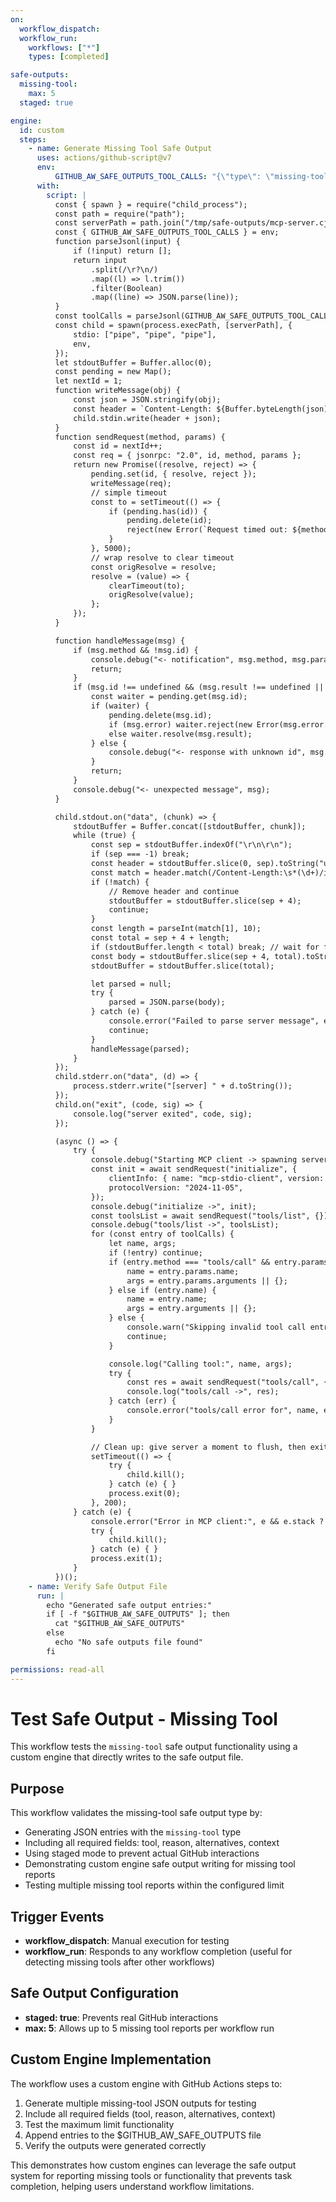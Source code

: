```yaml
---
on:
  workflow_dispatch:
  workflow_run:
    workflows: ["*"]
    types: [completed]

safe-outputs:
  missing-tool:
    max: 5
  staged: true

engine:
  id: custom
  steps:
    - name: Generate Missing Tool Safe Output
      uses: actions/github-script@v7
      env:
          GITHUB_AW_SAFE_OUTPUTS_TOOL_CALLS: "{\"type\": \"missing-tool\", \"tool\": \"example-missing-tool\", \"reason\": \"This is a test of the missing-tool safe output functionality. No actual tool is missing.\", \"alternatives\": \"This is a simulated missing tool report generated by the custom engine test workflow.\", \"context\": \"test-safe-output-missing-tool workflow validation\"}"
      with:
        script: |
          const { spawn } = require("child_process");
          const path = require("path");
          const serverPath = path.join("/tmp/safe-outputs/mcp-server.cjs");
          const { GITHUB_AW_SAFE_OUTPUTS_TOOL_CALLS } = env;
          function parseJsonl(input) {
              if (!input) return [];
              return input
                  .split(/\r?\n/)
                  .map((l) => l.trim())
                  .filter(Boolean)
                  .map((line) => JSON.parse(line));
          }
          const toolCalls = parseJsonl(GITHUB_AW_SAFE_OUTPUTS_TOOL_CALLS)
          const child = spawn(process.execPath, [serverPath], {
              stdio: ["pipe", "pipe", "pipe"],
              env,
          });
          let stdoutBuffer = Buffer.alloc(0);
          const pending = new Map();
          let nextId = 1;
          function writeMessage(obj) {
              const json = JSON.stringify(obj);
              const header = `Content-Length: ${Buffer.byteLength(json)}\r\n\r\n`;
              child.stdin.write(header + json);
          }
          function sendRequest(method, params) {
              const id = nextId++;
              const req = { jsonrpc: "2.0", id, method, params };
              return new Promise((resolve, reject) => {
                  pending.set(id, { resolve, reject });
                  writeMessage(req);
                  // simple timeout
                  const to = setTimeout(() => {
                      if (pending.has(id)) {
                          pending.delete(id);
                          reject(new Error(`Request timed out: ${method}`));
                      }
                  }, 5000);
                  // wrap resolve to clear timeout
                  const origResolve = resolve;
                  resolve = (value) => {
                      clearTimeout(to);
                      origResolve(value);
                  };
              });
          }

          function handleMessage(msg) {
              if (msg.method && !msg.id) {
                  console.debug("<- notification", msg.method, msg.params || "");
                  return;
              }
              if (msg.id !== undefined && (msg.result !== undefined || msg.error !== undefined)) {
                  const waiter = pending.get(msg.id);
                  if (waiter) {
                      pending.delete(msg.id);
                      if (msg.error) waiter.reject(new Error(msg.error.message || JSON.stringify(msg.error)));
                      else waiter.resolve(msg.result);
                  } else {
                      console.debug("<- response with unknown id", msg.id);
                  }
                  return;
              }
              console.debug("<- unexpected message", msg);
          }

          child.stdout.on("data", (chunk) => {
              stdoutBuffer = Buffer.concat([stdoutBuffer, chunk]);
              while (true) {
                  const sep = stdoutBuffer.indexOf("\r\n\r\n");
                  if (sep === -1) break;
                  const header = stdoutBuffer.slice(0, sep).toString("utf8");
                  const match = header.match(/Content-Length:\s*(\d+)/i);
                  if (!match) {
                      // Remove header and continue
                      stdoutBuffer = stdoutBuffer.slice(sep + 4);
                      continue;
                  }
                  const length = parseInt(match[1], 10);
                  const total = sep + 4 + length;
                  if (stdoutBuffer.length < total) break; // wait for full message
                  const body = stdoutBuffer.slice(sep + 4, total).toString("utf8");
                  stdoutBuffer = stdoutBuffer.slice(total);

                  let parsed = null;
                  try {
                      parsed = JSON.parse(body);
                  } catch (e) {
                      console.error("Failed to parse server message", e);
                      continue;
                  }
                  handleMessage(parsed);
              }
          });
          child.stderr.on("data", (d) => {
              process.stderr.write("[server] " + d.toString());
          });
          child.on("exit", (code, sig) => {
              console.log("server exited", code, sig);
          });

          (async () => {
              try {
                  console.debug("Starting MCP client -> spawning server at", serverPath);
                  const init = await sendRequest("initialize", {
                      clientInfo: { name: "mcp-stdio-client", version: "0.1.0" },
                      protocolVersion: "2024-11-05",
                  });
                  console.debug("initialize ->", init);
                  const toolsList = await sendRequest("tools/list", {});
                  console.debug("tools/list ->", toolsList);
                  for (const entry of toolCalls) {
                      let name, args;
                      if (!entry) continue;
                      if (entry.method === "tools/call" && entry.params) {
                          name = entry.params.name;
                          args = entry.params.arguments || {};
                      } else if (entry.name) {
                          name = entry.name;
                          args = entry.arguments || {};
                      } else {
                          console.warn("Skipping invalid tool call entry:", entry);
                          continue;
                      }

                      console.log("Calling tool:", name, args);
                      try {
                          const res = await sendRequest("tools/call", { name, arguments: args });
                          console.log("tools/call ->", res);
                      } catch (err) {
                          console.error("tools/call error for", name, err && err.message ? err.message : err);
                      }
                  }

                  // Clean up: give server a moment to flush, then exit
                  setTimeout(() => {
                      try {
                          child.kill();
                      } catch (e) { }
                      process.exit(0);
                  }, 200);
              } catch (e) {
                  console.error("Error in MCP client:", e && e.stack ? e.stack : String(e));
                  try {
                      child.kill();
                  } catch (e) { }
                  process.exit(1);
              }
          })();       
    - name: Verify Safe Output File
      run: |
        echo "Generated safe output entries:"
        if [ -f "$GITHUB_AW_SAFE_OUTPUTS" ]; then
          cat "$GITHUB_AW_SAFE_OUTPUTS"
        else
          echo "No safe outputs file found"
        fi

permissions: read-all
---
```


# Test Safe Output - Missing Tool

This workflow tests the `missing-tool` safe output functionality using a custom engine that directly writes to the safe output file.

## Purpose

This workflow validates the missing-tool safe output type by:
- Generating JSON entries with the `missing-tool` type
- Including all required fields: tool, reason, alternatives, context
- Using staged mode to prevent actual GitHub interactions
- Demonstrating custom engine safe output writing for missing tool reports
- Testing multiple missing tool reports within the configured limit

## Trigger Events

- **workflow_dispatch**: Manual execution for testing
- **workflow_run**: Responds to any workflow completion (useful for detecting missing tools after other workflows)

## Safe Output Configuration

- **staged: true**: Prevents real GitHub interactions
- **max: 5**: Allows up to 5 missing tool reports per workflow run

## Custom Engine Implementation

The workflow uses a custom engine with GitHub Actions steps to:
1. Generate multiple missing-tool JSON outputs for testing
2. Include all required fields (tool, reason, alternatives, context)
3. Test the maximum limit functionality
4. Append entries to the $GITHUB_AW_SAFE_OUTPUTS file
5. Verify the outputs were generated correctly

This demonstrates how custom engines can leverage the safe output system for reporting missing tools or functionality that prevents task completion, helping users understand workflow limitations.